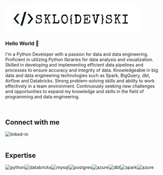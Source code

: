 ![personal_logo](https://github.com/bartoszsklodowski/bartoszsklodowski/blob/main/logo.png "Personal Logo")

### Hello World 👋

I'm a Python Developer with a passion for data and data engineering. Proficient in utilizing Python libraries for data analysis and visualization. Skilled in developing and implementing efficient data pipelines and processes to ensure accuracy and integrity of data. Knowledgeable in big data and data engineering technologies such as Spark, BigQuery, dbt, Airflow and Databricks. Strong problem-solving skills and ability to work effectively in a team environment. Continuously seeking new challenges and opportunities to expand my knowledge and skills in the field of programming and data engineering. 

<br>

## Connect with me

[<img align="left" alt="linked-in" src="https://img.shields.io/badge/linkedin-%230077B5.svg?&style=for-the-badge&logo=linkedin&logoColor=white" />](https://linkedin.com/in/bartosz-skłodowski)


<br>
<br>

## Expertise

<img align="left" alt="python" src="https://img.shields.io/badge/-Python-3776AB?logo=python&logoColor=yellow&style=for-the-badge" />

<img align="left" alt="databricks" src="https://img.shields.io/badge/-Databricks-grey?logo=databricks&logocolor=FF3621&style=for-the-badge" />

<img align="left" alt="mysql" src="https://img.shields.io/badge/-MySQL-4479A1?logo=mysql&logoColor=white&style=for-the-badge" />

<img align="left" alt="postgres" src="https://img.shields.io/badge/postgres-%23316192.svg?&style=for-the-badge&logo=postgresql&logoColor=white" />

<img align="left" alt="azure" src="https://img.shields.io/badge/-Azure-0078D4?logo=microsoftazure&logocolor=blue&style=for-the-badge" />

<img align="left" alt="dbt" src="https://img.shields.io/badge/-dbt-black?logo=dbt&logocolor=FF694B&style=for-the-badge" />

<img align="left" alt="spark" src="https://img.shields.io/badge/-spark-black?logo=apachespark&logocolor=E25A1C&style=for-the-badge" />

<img align="left" alt="azure" src="https://img.shields.io/badge/-airflow-lightgray?logo=apacheairflow&logocolor=017CEE&style=for-the-badge" />

<br>
<br>
